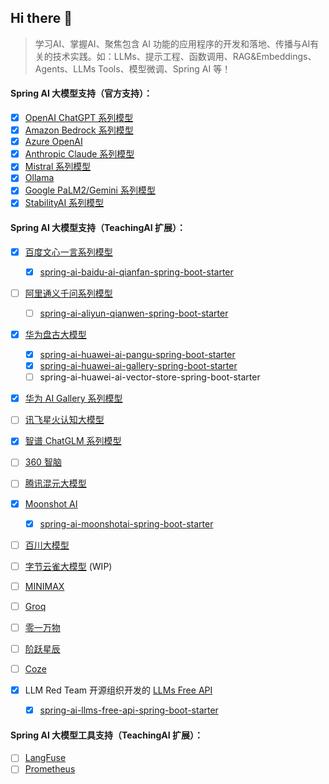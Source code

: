 ## Hi there 👋

<!--

**Here are some ideas to get you started:**

🙋‍♀️ A short introduction - what is your organization all about?
🌈 Contribution guidelines - how can the community get involved?
👩‍💻 Useful resources - where can the community find your docs? Is there anything else the community should know?
🍿 Fun facts - what does your team eat for breakfast?
🧙 Remember, you can do mighty things with the power of [Markdown](https://docs.github.com/github/writing-on-github/getting-started-with-writing-and-formatting-on-github/basic-writing-and-formatting-syntax)
-->

> 学习AI、掌握AI、聚焦包含 AI 功能的应用程序的开发和落地、传播与AI有关的技术实践。如：LLMs、提示工程、函数调用、RAG&Embeddings、Agents、LLMs Tools、模型微调、Spring AI 等！       


#### Spring AI 大模型支持（官方支持）：

   + [x] [OpenAI ChatGPT 系列模型](https://platform.openai.com/docs/guides/gpt/chat-completions-api)
   + [x] [Amazon Bedrock 系列模型](https://aws.amazon.com/cn/bedrock/)
   + [x] [Azure OpenAI](https://learn.microsoft.com/en-us/azure/ai-services/openai/reference)
   + [x] [Anthropic Claude 系列模型](https://anthropic.com)
   + [x] [Mistral 系列模型](https://mistral.ai/)
   + [x] [Ollama](https://github.com/ollama/ollama)
   + [x] [Google PaLM2/Gemini 系列模型](https://developers.generativeai.google)
   + [x] [StabilityAI 系列模型](https://platform.stability.ai/)

#### Spring AI 大模型支持（TeachingAI 扩展）：
   
   + [x] [百度文心一言系列模型](https://cloud.baidu.com/doc/WENXINWORKSHOP/index.html)
              
      + [x] [spring-ai-baidu-ai-qianfan-spring-boot-starter](https://github.com/teachingai/spring-ai-baidu-ai-qianfan-spring-boot-starter)            
   + [ ] [阿里通义千问系列模型](https://help.aliyun.com/document_detail/2400395.html)         
      + [ ] [spring-ai-aliyun-qianwen-spring-boot-starter](https://github.com/teachingai/spring-ai-aliyun-qianwen-spring-boot-starter) 
   + [x] [华为盘古大模型](https://www.huaweicloud.com/product/pangu.html)         
      + [x] [spring-ai-huawei-ai-pangu-spring-boot-starter](https://github.com/teachingai/spring-ai-huawei-ai-pangu-spring-boot-starter)
      + [x] [spring-ai-huawei-ai-gallery-spring-boot-starter](https://github.com/teachingai/spring-ai-huawei-ai-gallery-spring-boot-starter)
      + [ ] spring-ai-huawei-ai-vector-store-spring-boot-starter
   + [x] [华为 AI Gallery 系列模型](https://pangu.huaweicloud.com/gallery/home.html)
   + [ ] [讯飞星火认知大模型](https://www.xfyun.cn/doc/spark/Web.html)
   + [x] [智谱 ChatGLM 系列模型](https://bigmodel.cn)
   + [ ] [360 智脑](https://ai.360.cn)
   + [ ] [腾讯混元大模型](https://cloud.tencent.com/document/product/1729)
   + [x] [Moonshot AI](https://platform.moonshot.cn/)         
      + [x] [spring-ai-moonshotai-spring-boot-starter](https://github.com/teachingai/spring-ai-moonshotai-spring-boot-starter)         
   + [ ] [百川大模型](https://platform.baichuan-ai.com)
   + [ ] [字节云雀大模型](https://www.volcengine.com/product/ark) (WIP)
   + [ ] [MINIMAX](https://api.minimax.chat/)
   + [ ] [Groq](https://wow.groq.com/)
   + [ ] [零一万物](https://platform.lingyiwanwu.com/)
   + [ ] [阶跃星辰](https://platform.stepfun.com/)
   + [ ] [Coze](https://www.coze.com/)
   + [x] LLM Red Team 开源组织开发的 [LLMs Free API](https://github.com/orgs/LLM-Red-Team/repositories?q=free-api)
      + [x] [spring-ai-llms-free-api-spring-boot-starter](https://github.com/teachingai/spring-ai-llms-free-api-spring-boot-starter)

#### Spring AI 大模型工具支持（TeachingAI 扩展）：

   + [ ] [LangFuse](https://langfuse.com/)
   + [ ] [Prometheus](https://github.com/prometheus)
